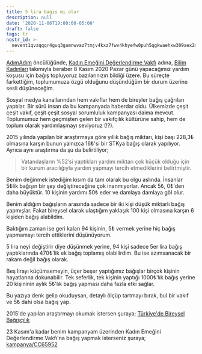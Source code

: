 ```yaml
---
title: 5 lira bagis mi olur
description: null
date: '2020-11-06T19:00:00-05:00'
draft: false
tags: tr
nostr_id: >-
  nevent1qvzqqqr4guq3gamnwvaz7tmjv4kxz7fwv4khyefw0puh5qgkwaehxw309aex2mrp0yhxummnw3ezucnpdejqqgx5vgstnzlzuxgcxl0kn3rgmlc2s6j89w994cvexdjwvyyzf5hh7syy3mct
---
```



[AdımAdım](https://adimadim.org) öncülüğünde, [Kadın Emeğini Değerlendirme Vakfı](https://www.kedv.org.tr/) adına, [Bilim Kadınları](http://bilimkadinlari.com) takımıyla beraber 8 Kasım 2020 Pazar günü yapacağımız yardım koşusu için bağış topluyoruz bazılarınızın bildiği üzere. Bu süreçte farkettiğim, toplumumuza özgü olduğunu düşündüğüm bir durum üzerine sesli düşüneceğim.
<!--more-->
Sosyal medya kanallarından hem vakıflar hem de bireyler bağış çağrıları yaptılar. Bir sürü insan da bu kampanyada haberdar oldu. Ülkemizde çeşit çeşit vakıf, çeşit çeşit sosyal sorumluluk kampanyası daima mevcut. Toplumumuz hem geçmişten gelen bir vakıfçılık kültürüne sahip, hem de toplum olarak yardımlaşmayı seviyoruz (!?).

2015 yılında yapılan bir araştırmaya göre yıllık bağış miktarı, kişi başı 228,3₺ olmasına karşın bunun yalnızca 16₺'si bir STKya bağış olarak yapılıyor. Ayrıca aynı araştırma da şu da belirtiliyor;

> Vatandaşların %52’si yaptıkları yardım miktarı çok küçük olduğu için bir kurum aracılığıyla yardım yapmayı tercih etmediklerini belirtmiştir.

Benim değinmek istediğim kısım da tam olarak bu olgu aslında. İnsanlar 5₺lik bağışın bir şey değiştireceğine çok inanmıyorlar. Ancak 5₺, 0₺'den daha büyüktür. 10 kişinin yardımı 50₺ eder ve damlaya damlaya göl olur. 

Benim aldığım bağışların arasında sadece bir iki kişi düşük miktarlı bağış yapmışlar. Fakat bireysel olarak ulaştığım yaklaşık 100 kişi olmasına karşın 6 kişiden bağış alabildim. 

Baktığım zaman ise geri kalan 94 kişinin, 5₺ vermek yerine hiç bağış yapmamayı tercih ettiklerini düşünüyorum. 

5 lira neyi değiştirir diye düşünmek yerine, 94 kişi sadece 5er lira bağış yaptıklarında 470₺'lik ek bağış toplamış olabilirdim. Bu ise azımsanacak bir rakam değil bağış olarak.

Beş lirayı küçümsemeyin, üçer beşer yaptığımız bağışlar birçok kişinin hayatlarına dokunabilir. Tek seferlik, tek kişinin yaptığı 1000₺'lık bağış yerine 20 kişininin aylık 5₺'lık bağış yapması daha fazla etki sağlar. 

Bu yazıya denk gelip okuduysan, detaylı ölçüp tartmayı bırak, bul bir vakıf ve 5₺ dahi olsa bağış yap.

2015'de yapılan araştırmayı okumak istersen şuraya; 
[Türkiye'de Bireysel Bağışçılık](https://www.tusev.org.tr/usrfiles/images/yayinlar/Turkiye%27de_Bireysel_Bagiscilik_ve_Hayirseverlik.pdf)

23 Kasım'a kadar benim kampanyam üzerinden Kadın Emeğini Değerlendirme Vakfı'na bağış yapmak isterseniz şuraya; 
[kampanya/CC65952](https://ipk.adimadim.org/kampanya/CC65952)

